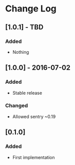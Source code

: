 # Change Log


## [1.0.1] - TBD
### Added
- Nothing

## [1.0.0] - 2016-07-02
### Added
- Stable release
### Changed
- Allowed sentry ~0.19

## [0.1.0]
### Added
- First implementation